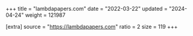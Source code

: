 +++
title = "lambdapapers.com"
date = "2022-03-22"
updated = "2024-04-24"
weight = 121987

[extra]
source = "https://lambdapapers.com"
ratio = 2
size = 119
+++
